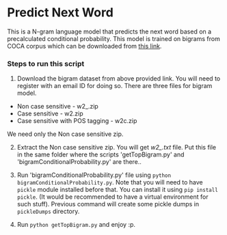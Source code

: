 # Predict Next Word
This is a N-gram language model that predicts the next word based on a precalculated conditional probability. This model is trained on bigrams from COCA corpus which can be downloaded from [this link](http://www.ngrams.info/download_coca.asp). 

### Steps to run this script

1. Download the bigram dataset from above provided link. You will need to register with an email ID for doing so. There are three files for bigram model.
  - Non case sensitive - w2_.zip
  - Case sensitive - w2.zip
  - Case sensitive with POS tagging - w2c.zip
  
  We need only the Non case sensitive zip.
  
2. Extract the Non case sensitive zip. You will get *w2_.txt* file. Put this file in the same folder where the scripts 'getTopBigram.py' and 'bigramConditionalProbability.py' are there..

4. Run 'bigramConditionalProbability.py' file using `python bigramConditionalProbability.py`. Note that you will need to have `pickle` module installed before that. You can install it using `pip install pickle`. (It would be recommended to have a virtual environment for such stuff). Previous command will create some pickle dumps in `pickleDumps` directory.
4. Run `python getTopBigram.py` and enjoy :p.

